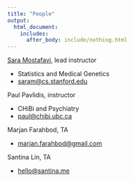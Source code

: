 ```yaml
---
title: "People"
output:
  html_document:
    includes:
      after_body: include/nothing.html
---
```


 
[Sara Mostafavi](http://www.stat.ubc.ca/~saram/), lead instructor

  * Statistics and Medical Genetics
  * <saram@cs.stanford.edu>
  
Paul Pavlidis, instructor
  
  * CHiBi and Psychiatry
  * <paul@chibi.ubc.ca>
  
Marjan Farahbod, TA

  * <marjan.farahbod@gmail.com>
  
Santina Lin, TA

  * <hello@santina.me>
